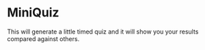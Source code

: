 # MiniQuiz
This will generate a little timed quiz and it will show you your results compared against others.

